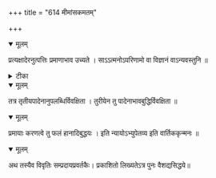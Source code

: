 +++
title = "614 मीमांसकमतम्"

+++


<details open><summary>मूलम्</summary>

प्रत्यक्षादेरनुत्पत्तिः प्रमाणाभाव उच्यते । साऽऽत्मनोऽपरिणामो वा विज्ञानं वाऽन्यवस्तुनि ॥
</details>



<details><summary>टीका</summary>

श्लोक.[475]
</details>



<details open><summary>मूलम्</summary>

तत्र तृतीयपादेनानुपलब्धिर्विवक्षिता । तुरीयेन तु पादेनाभावबुद्धिर्विवक्षिता ॥
</details>



<details open><summary>मूलम्</summary>

प्रमायाः करणत्वे तु फलं हानादिबुद्धयः । इति न्यायोऽभ्युपेतव्य इति वार्तिककृन्मनः ॥
</details>



<details open><summary>मूलम्</summary>

अथ तस्यैव विवृतिः सम्प्रदायप्रवर्तकैः। प्रकाशितो लिख्यतेऽत्र पुनः वैशद्यसिद्धये॥
</details>

